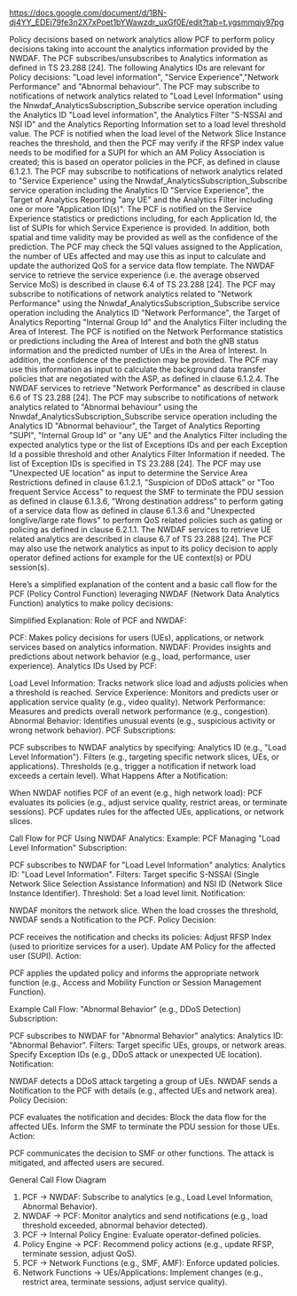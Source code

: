 https://docs.google.com/document/d/1BN-dj4YY_EDEj79fe3n2X7xPoet1bYWawzdr_uxGf0E/edit?tab=t.ygsmmqjy97pg

Policy decisions based on network analytics allow PCF to perform policy decisions taking into account the analytics information provided by the NWDAF. 
The PCF subscribes/unsubscribes to Analytics information as defined in TS 23.288 [24].
The following Analytics IDs are relevant for Policy decisions: "Load level information", "Service Experience","Network Performance" and "Abnormal behaviour". 
The PCF may subscribe to notifications of network analytics related to "Load Level Information" using the Nnwdaf_AnalyticsSubscription_Subscribe service operation including the Analytics ID "Load level information", the Analytics Filter "S-NSSAI and NSI ID" and the Analytics Reporting Information set to a load level threshold value. 
The PCF is notified when the load level of the Network Slice Instance reaches the threshold, and then the PCF may verify if the RFSP index value needs to be modified for a SUPI for which an AM Policy Association is created; this is based on operator policies in the PCF, as defined in clause 6.1.2.1.
The PCF may subscribe to notifications of network analytics related to "Service Experience" using the Nnwdaf_AnalyticsSubscription_Subscribe service operation including the Analytics ID "Service Experience", the Target of Analytics Reporting "any UE" and the Analytics Filter including one or more "Application ID(s)". 
The PCF is notified on the Service Experience statistics or predictions including, for each Application Id, the list of SUPIs for which Service Experience is provided. 
In addition, both spatial and time validity may be provided as well as the confidence of the prediction. 
The PCF may check the 5QI values assigned to the Application, the number of UEs
affected and may use this as input to calculate and update the authorized QoS for a service data flow template.
The NWDAF service to retrieve the service experience (i.e. the average observed Service MoS) is described in clause 6.4 of TS 23.288 [24].
The PCF may subscribe to notifications of network analytics related to "Network Performance" using the Nnwdaf_AnalyticsSubscription_Subscribe service operation including the Analytics ID "Network Performance", the Target of Analytics Reporting "Internal Group Id" and the Analytics Filter including the Area of Interest. 
The PCF is notified on the Network Performance statistics or predictions including the Area of Interest and both the gNB status information and the predicted number of UEs in the Area of Interest. In addition, the confidence of the prediction may be provided. 
The PCF may use this information as input to calculate the background data transfer policies that are negotiated with the ASP, as defined in clause 6.1.2.4.
The NWDAF services to retrieve "Network Performance" as described in clause 6.6 of TS 23.288 [24].
The PCF may subscribe to notifications of network analytics related to "Abnormal behaviour" using the
Nnwdaf_AnalyticsSubscription_Subscribe service operation including the Analytics ID "Abnormal behaviour", the
Target of Analytics Reporting "SUPI", "Internal Group Id" or "any UE" and the Analytics Filter including the expected
analytics type or the list of Exceptions IDs and per each Exception Id a possible threshold and other Analytics Filter
Information if needed. The list of Exception IDs is specified in TS 23.288 [24]. The PCF may use "Unexpected UE
location" as input to determine the Service Area Restrictions defined in clause 6.1.2.1, "Suspicion of DDoS attack" or
"Too frequent Service Access" to request the SMF to terminate the PDU session as defined in clause 6.1.3.6, "Wrong
destination address" to perform gating of a service data flow as defined in clause 6.1.3.6 and "Unexpected longlive/large rate flows" to perform QoS related policies such as gating or policing as defined in clause 6.2.1.1.
The NWDAF services to retrieve UE related analytics are described in clause 6.7 of TS 23.288 [24].
The PCF may also use the network analytics as input to its policy decision to apply operator defined actions for
example for the UE context(s) or PDU session(s).


Here’s a simplified explanation of the content and a basic call flow for the PCF (Policy Control Function) leveraging NWDAF (Network Data Analytics Function) analytics to make policy decisions:

Simplified Explanation:
Role of PCF and NWDAF:


PCF: Makes policy decisions for users (UEs), applications, or network services based on analytics information.
NWDAF: Provides insights and predictions about network behavior (e.g., load, performance, user experience).
Analytics IDs Used by PCF:


Load Level Information: Tracks network slice load and adjusts policies when a threshold is reached.
Service Experience: Monitors and predicts user or application service quality (e.g., video quality).
Network Performance: Measures and predicts overall network performance (e.g., congestion).
Abnormal Behavior: Identifies unusual events (e.g., suspicious activity or wrong network behavior).
PCF Subscriptions:


PCF subscribes to NWDAF analytics by specifying:
Analytics ID (e.g., "Load Level Information").
Filters (e.g., targeting specific network slices, UEs, or applications).
Thresholds (e.g., trigger a notification if network load exceeds a certain level).
What Happens After a Notification:


When NWDAF notifies PCF of an event (e.g., high network load):
PCF evaluates its policies (e.g., adjust service quality, restrict areas, or terminate sessions).
PCF updates rules for the affected UEs, applications, or network slices.

Call Flow for PCF Using NWDAF Analytics:
Example: PCF Managing "Load Level Information"
Subscription:


PCF subscribes to NWDAF for "Load Level Information" analytics:
Analytics ID: "Load Level Information".
Filters: Target specific S-NSSAI (Single Network Slice Selection Assistance Information) and NSI ID (Network Slice Instance Identifier).
Threshold: Set a load level limit.
Notification:


NWDAF monitors the network slice.
When the load crosses the threshold, NWDAF sends a Notification to the PCF.
Policy Decision:


PCF receives the notification and checks its policies:
Adjust RFSP Index (used to prioritize services for a user).
Update AM Policy for the affected user (SUPI).
Action:


PCF applies the updated policy and informs the appropriate network function (e.g., Access and Mobility Function or Session Management Function).

Example Call Flow: "Abnormal Behavior" (e.g., DDoS Detection)
Subscription:


PCF subscribes to NWDAF for "Abnormal Behavior" analytics:
Analytics ID: "Abnormal Behavior".
Filters: Target specific UEs, groups, or network areas.
Specify Exception IDs (e.g., DDoS attack or unexpected UE location).
Notification:


NWDAF detects a DDoS attack targeting a group of UEs.
NWDAF sends a Notification to the PCF with details (e.g., affected UEs and network area).
Policy Decision:


PCF evaluates the notification and decides:
Block the data flow for the affected UEs.
Inform the SMF to terminate the PDU session for those UEs.
Action:


PCF communicates the decision to SMF or other functions.
The attack is mitigated, and affected users are secured.

General Call Flow Diagram
1. PCF → NWDAF: Subscribe to analytics (e.g., Load Level Information, Abnormal Behavior).
2. NWDAF → PCF: Monitor analytics and send notifications (e.g., load threshold exceeded, abnormal behavior detected).
3. PCF → Internal Policy Engine: Evaluate operator-defined policies.
4. Policy Engine → PCF: Recommend policy actions (e.g., update RFSP, terminate session, adjust QoS).
5. PCF → Network Functions (e.g., SMF, AMF): Enforce updated policies.
6. Network Functions → UEs/Applications: Implement changes (e.g., restrict area, terminate sessions, adjust service quality).


